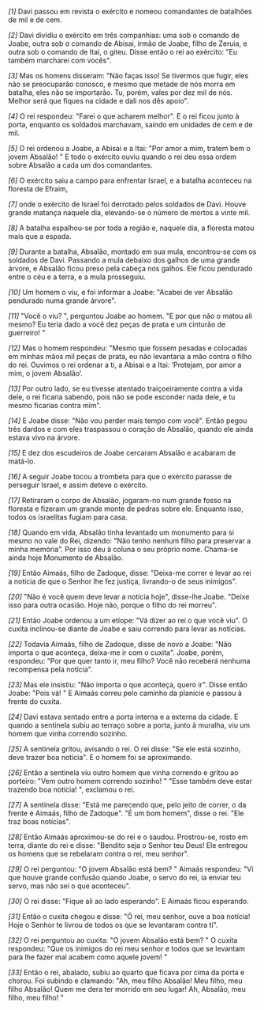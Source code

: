 *[1]* Davi passou em revista o exército e nomeou comandantes de batalhões de mil e de cem.

*[2]* Davi dividiu o exército em três companhias: uma sob o comando de Joabe, outra sob o comando de Abisai, irmão de Joabe, filho de Zeruia, e outra sob o comando de Itai, o giteu. Disse então o rei ao exército: "Eu também marcharei com vocês".

*[3]* Mas os homens disseram: "Não faças isso! Se tivermos que fugir, eles não se preocuparão conosco, e mesmo que metade de nós morra em batalha, eles não se importarão. Tu, porém, vales por dez mil de nós. Melhor será que fiques na cidade e dali nos dês apoio".

*[4]* O rei respondeu: "Farei o que acharem melhor". E o rei ficou junto à porta, enquanto os soldados marchavam, saindo em unidades de cem e de mil.

*[5]* O rei ordenou a Joabe, a Abisai e a Itai: "Por amor a mim, tratem bem o jovem Absalão! " E todo o exército ouviu quando o rei deu essa ordem sobre Absalão a cada um dos comandantes.

*[6]* O exército saiu a campo para enfrentar Israel, e a batalha aconteceu na floresta de Efraim,

*[7]* onde o exército de Israel foi derrotado pelos soldados de Davi. Houve grande matança naquele dia, elevando-se o número de mortos a vinte mil.

*[8]* A batalha espalhou-se por toda a região e, naquele dia, a floresta matou mais que a espada.

*[9]* Durante a batalha, Absalão, montado em sua mula, encontrou-se com os soldados de Davi. Passando a mula debaixo dos galhos de uma grande árvore, e Absalão ficou preso pela cabeça nos galhos. Ele ficou pendurado entre o céu e a terra, e a mula prosseguiu.

*[10]* Um homem o viu, e foi informar a Joabe: "Acabei de ver Absalão pendurado numa grande árvore".

*[11]* "Você o viu? ", perguntou Joabe ao homem. "E por que não o matou ali mesmo? Eu teria dado a você dez peças de prata e um cinturão de guerreiro! "

*[12]* Mas o homem respondeu: "Mesmo que fossem pesadas e colocadas em minhas mãos mil peças de prata, eu não levantaria a mão contra o filho do rei. Ouvimos o rei ordenar a ti, a Abisai e a Itai: ‘Protejam, por amor a mim, o jovem Absalão’.

*[13]* Por outro lado, se eu tivesse atentado traiçoeiramente contra a vida dele, o rei ficaria sabendo, pois não se pode esconder nada dele, e tu mesmo ficarias contra mim".

*[14]* E Joabe disse: "Não vou perder mais tempo com você". Então pegou três dardos e com eles traspassou o coração de Absalão, quando ele ainda estava vivo na árvore.

*[15]* E dez dos escudeiros de Joabe cercaram Absalão e acabaram de matá-lo.

*[16]* A seguir Joabe tocou a trombeta para que o exército parasse de perseguir Israel, e assim deteve o exército.

*[17]* Retiraram o corpo de Absalão, jogaram-no num grande fosso na floresta e fizeram um grande monte de pedras sobre ele. Enquanto isso, todos os israelitas fugiam para casa.

*[18]* Quando em vida, Absalão tinha levantado um monumento para si mesmo no vale do Rei, dizendo: "Não tenho nenhum filho para preservar a minha memória". Por isso deu à coluna o seu próprio nome. Chama-se ainda hoje Monumento de Absalão.

*[19]* Então Aimaás, filho de Zadoque, disse: "Deixa-me correr e levar ao rei a notícia de que o Senhor lhe fez justiça, livrando-o de seus inimigos".

*[20]* "Não é você quem deve levar a notícia hoje", disse-lhe Joabe. "Deixe isso para outra ocasião. Hoje não, porque o filho do rei morreu".

*[21]* Então Joabe ordenou a um etíope: "Vá dizer ao rei o que você viu". O cuxita inclinou-se diante de Joabe e saiu correndo para levar as notícias.

*[22]* Todavia Aimaás, filho de Zadoque, disse de novo a Joabe: "Não importa o que aconteça, deixa-me ir com o cuxita". Joabe, porém, respondeu: "Por que quer tanto ir, meu filho? Você não receberá nenhuma recompensa pela notícia".

*[23]* Mas ele insistiu: "Não importa o que aconteça, quero ir". Disse então Joabe: "Pois vá! " E Aimaás correu pelo caminho da planície e passou à frente do cuxita.

*[24]* Davi estava sentado entre a porta interna e a externa da cidade. E quando a sentinela subiu ao terraço sobre a porta, junto à muralha, viu um homem que vinha correndo sozinho.

*[25]* A sentinela gritou, avisando o rei. O rei disse: "Se ele está sozinho, deve trazer boa notícia". E o homem foi se aproximando.

*[26]* Então a sentinela viu outro homem que vinha correndo e gritou ao porteiro: "Vem outro homem correndo sozinho! " "Esse também deve estar trazendo boa notícia! ", exclamou o rei.

*[27]* A sentinela disse: "Está me parecendo que, pelo jeito de correr, o da frente é Aimaás, filho de Zadoque". "É um bom homem", disse o rei. "Ele traz boas notícias".

*[28]* Então Aimaás aproximou-se do rei e o saudou. Prostrou-se, rosto em terra, diante do rei e disse: "Bendito seja o Senhor teu Deus! Ele entregou os homens que se rebelaram contra o rei, meu senhor".

*[29]* O rei perguntou: "O jovem Absalão está bem? " Aimaás respondeu: "Vi que houve grande confusão quando Joabe, o servo do rei, ia enviar teu servo, mas não sei o que aconteceu".

*[30]* O rei disse: "Fique ali ao lado esperando". E Aimaás ficou esperando.

*[31]* Então o cuxita chegou e disse: "Ó rei, meu senhor, ouve a boa notícia! Hoje o Senhor te livrou de todos os que se levantaram contra ti".

*[32]* O rei perguntou ao cuxita: "O jovem Absalão está bem? " O cuxita respondeu: "Que os inimigos do rei meu senhor e todos que se levantam para lhe fazer mal acabem como aquele jovem! "

*[33]* Então o rei, abalado, subiu ao quarto que ficava por cima da porta e chorou. Foi subindo e clamando: "Ah, meu filho Absalão! Meu filho, meu filho Absalão! Quem me dera ter morrido em seu lugar! Ah, Absalão, meu filho, meu filho! "

